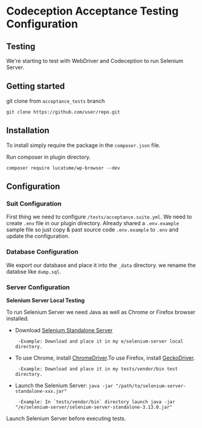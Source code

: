 # Codeception Acceptance Testing Configuration #

## Testing

We're starting to test with WebDriver and Codeception to run Selenium Server.

## Getting started

git clone from `acceptance_tests` branch

```
git clone https://github.com/user/repo.git
```

## Installation

To install simply require the package in the `composer.json` file.


Run composer in plugin directory.
```
composer require lucatume/wp-browser --dev
```

## Configuration

### Suit Configuration

First thing we need to configure `/tests/acceptance.suite.yml`. We need to create `.env` file in our plugin directory. Already shared a `.env.example` sample file so just copy & past source code `.env.example` to `.env` and update the configuration. 

### Database Configuration

We export our database and place it into the `_data` directory. we rename the databse like `dump.sql`.

### Server Configuration

 **Selenium Server Local Testing**
 
 To run Selenium Server we need Java as well as Chrome or Firefox browser installed.
 
 * Download [Selenium Standalone Server](https://docs.seleniumhq.org/download/)
 
        -Example: Download and place it in my e/selenium-server local directory.
 
 * To use Chrome, install [ChromeDriver](https://sites.google.com/a/chromium.org/chromedriver/getting-started).To use Firefox,    install [GeckoDriver](https://github.com/mozilla/geckodriver).
 
        -Example: Download and place it in my tests/vendor/bin test directory.
      
 * Launch the Selenium Server: `java -jar "/path/to/selenium-server-standalone-xxx.jar"`
 
        -Example: In `tests/vendor/bin` directory launch java -jar "/e/selenium-server/selenium-server-standalone-3.13.0.jar"
 
 Launch Selenium Server before executing tests.
 
  
 
   
    
    
    
     
